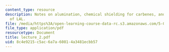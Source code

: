 ```yaml
---
content_type: resource
description: Notes on alumination, chemical shielding for carbenes, and reactions
  of LAL.
file: /media/https%3A/open-learning-course-data-rc.s3.amazonaws.com/5-05-principles-of-inorganic-chemistry-iii-spring-2005/8c4e9215c5ac6a7a60814a3481ecbb57_lecture_2.pdf
file_type: application/pdf
resourcetype: Document
title: lecture_2.pdf
uid: 8c4e9215-c5ac-6a7a-6081-4a3481ecbb57
---
```

